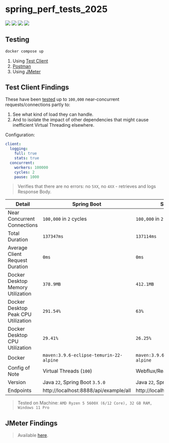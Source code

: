 # spring_perf_tests_2025

[![](https://img.shields.io/badge/Spring%20Boot-3.5.0-green.svg)](https://spring.io/projects/spring-boot)
[![](https://img.shields.io/badge/Maven-3.8.6-white.svg)](https://maven.apache.org/download.cgi)
[![](https://img.shields.io/badge/Node.js-23.11.1-yellowgreen.svg)](https://nodejs.org/en/) 
[![](https://img.shields.io/badge/Docker-blue.svg)](https://www.docker.com/) 

## Testing

```bash
docker compose up
```

1. Using [Test Client](https://github.com/Thoughtscript/test_client)
2. [Postman](https://www.postman.com/)
3. Using [JMeter](https://jmeter.apache.org/)

## Test Client Findings

These have been [tested](https://github.com/Thoughtscript/test_client) up to `100,000` near-concurrent requests/connections partly to:
1. See what kind of load they can handle.
2. And to isolate the impact of other dependencies that might cause inefficient Virtual Threading elsewhere.

Configuration:
```yaml
client:
  logging:
    full: true
    stats: true
  concurrent:
    workers: 100000
    cycles: 2
    pause: 1000
```

> Verifies that there are no errors: no `5XX`, no `4XX` - retrieves and logs Response Body.

| Detail  | Spring Boot | Spring WebFlux | Node.js | 
| ---  | --- | --- | --- | 
| Near Concurrent Connections  | `100,000` in `2` cycles | `100,000` in `2` cycles |  `100,000` in `2` cycles |
| Total Duration | `137347ms`  |  `137114ms` | `131182ms` |
| Average Client Request Duration | `0ms` | `0ms` | `0ms` |
| Docker Desktop Memory Utilization | `378.9MB` | `412.1MB` | `224.4MB` |
| Docker Desktop Peak CPU Utilization  | `291.54%` | `63%` | `25.83%` |
| Docker Desktop CPU Utilization  | `29.41%` | `26.25%` |  `27.43%` |
| Docker  | `maven:3.9.6-eclipse-temurin-22-alpine` | `maven:3.9.6-eclipse-temurin-22-alpine` | `node:23.11.1` |
| Config of Note  | Virtual Threads (`100`) | Webflux/Reactor Threads (`5-10`) |  HTTPS Fork Cluster (`8`) |
| Version | Java `22`, Spring Boot `3.5.0` | Java `22`, Spring Boot `3.5.0` | Node `23.11.1` |
| Endpoints | http://localhost:8888/api/example/all | http://localhost:7777/api/example/all | https://localhost:8787/api/example/all |

> Tested on Machine: `AMD Ryzen 5 5600X (6/12 Core), 32 GB RAM, Windows 11 Pro`

## JMeter Findings

> Available [here](./_jmeter/).